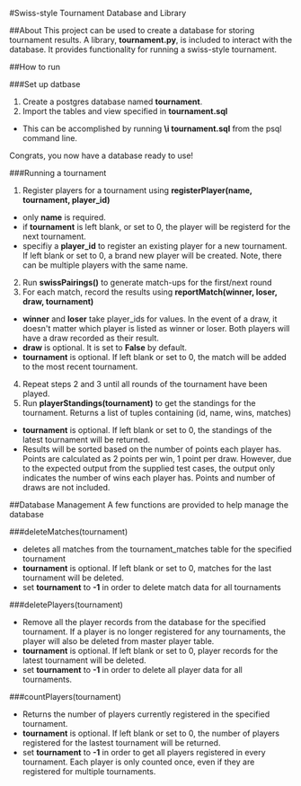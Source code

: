 #Swiss-style Tournament Database and Library

##About
This project can be used to create a database for storing tournament results.
A library, **tournament.py**, is included to interact with the database. It provides
functionality for running a swiss-style tournament. 

##How to run

###Set up datbase
1. Create a postgres database named **tournament**.
2. Import the tables and view specified in **tournament.sql**
  * This can be accomplished by running **\i tournament.sql** from the psql command line.

Congrats, you now have a database ready to use!

###Running a tournament
1. Register players for a tournament using **registerPlayer(name, tournament, player_id)**
  * only **name** is required.
  * if **tournament** is left blank, or set to 0, the player will be registerd for the next
	   tournament.
  * specifiy a **player_id** to register an existing player for a new tournament. If left blank
	   or set to 0, a brand new player will be created. Note, there can be multiple players with
		 the same name.
2. Run **swissPairings()** to generate match-ups for the first/next round
3. For each match, record the results using **reportMatch(winner, loser, draw, tournament)**
  * **winner** and **loser** take player_ids for values. In the event of a draw, it doesn't matter
	  which player is listed as winner or loser. Both players will have a draw recorded as their 
	  result.
  * **draw** is optional. It is set to **False** by default.
  * **tournament** is optional. If left blank or set to 0, the match will be added to the most recent
	  tournament.
4. Repeat steps 2 and 3 until all rounds of the tournament have been played.
5. Run **playerStandings(tournament)** to get the standings for the tournament. Returns a list of tuples
   containing (id, name, wins, matches)
  * **tournament** is optional. If left blank or set to 0, the standings of the latest tournament
	  will be returned.
  * Results will be sorted based on the number of points each player has. Points are calculated as
	  2 points per win, 1 point per draw. However, due to the expected output from the supplied test
		cases, the output only indicates the number of wins each player has. Points and number of draws
		are not included.

##Database Management
A few functions are provided to help manage the database

###deleteMatches(tournament)
- deletes all matches from the tournament_matches table for the specified tournament
- **tournament** is optional. If left blank or set to 0, matches for the last tournament will be deleted.
- set **tournament** to **-1** in order to delete match data for all tournaments

###deletePlayers(tournament)
- Remove all the player records from the database for the specified tournament. If a player is no
  longer registered for any tournaments, the player will also be deleted from master player table.
- **tournament** is optional. If left blank or set to 0, player records for the latest tournament will be
  deleted.
- set **tournament** to **-1** in order to delete all player data for all tournaments.

###countPlayers(tournament)
- Returns the number of players currently registered in the specified tournament.
- **tournament** is optional. If left blank or set to 0, the number of players registered for the lastest
  tournament will be returned.
- set **tournament** to **-1** in order to get all players registered in every tournament. Each player is
  only counted once, even if they are registered for multiple tournaments.
